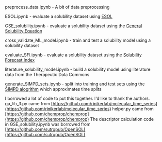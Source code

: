 preprocess_data.ipynb - A bit of data preprocessing

ESOL.ipynb - evaluate a solubility dataset using [ESOL](https://pubs.acs.org/doi/10.1021/ci034243x)

GSE_solubility.ipynb - evaluate a solubility dataset using the [General Solubility Equation](https://pubs.acs.org/doi/10.1021/ci000338c)

cross_validate_ML_model.ipynb - train and test a solubility model using a solubility dataset

evaluate_SFI.ipynb - evaluate a solubility dataset using the [Solubility Forecast Index](https://www.sciencedirect.com/science/article/pii/S1359644610001923?via%3Dihub)

literature_solubility_model.ipynb - build a solubility model using literature data from the Therapeutic Data Commons

generate_SIMPD_sets.ipynb - split into training and test sets using the [SIMPD alogrithm](https://github.com/rinikerlab/molecular_time_series) which approximates time splits

I borrowed a lot of code to put this together.  I'd like to thank the authors.
ga_lib_3.py came from [https://github.com/rinikerlab/molecular_time_series](https://github.com/rinikerlab/molecular_time_series)
helper.py came from [https://github.com/chemprop/chemprop](https://github.com/chemprop/chemprop)
The descriptor calculation code in GSE_solubility.ipynb was borrowed from [https://github.com/sutropub/OpenSOL](https://github.com/sutropub/OpenSOL)